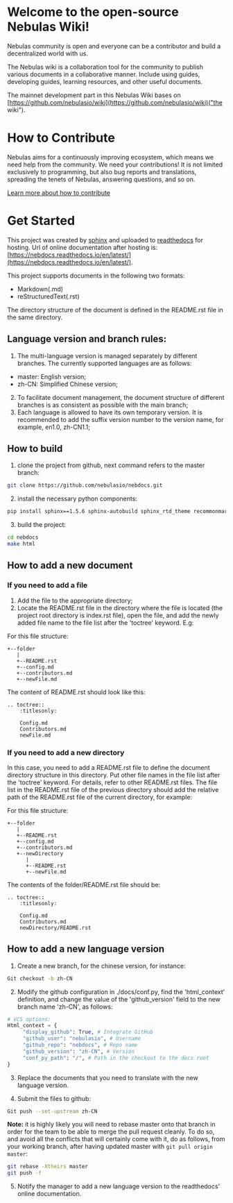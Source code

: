 # Welcome to the open-source Nebulas Wiki!

Nebulas community is open and everyone can be a contributor and build a decentralized world with us.

The Nebulas wiki is a collaboration tool for the community to publish various documents in a collaborative manner. Include using guides, developing guides, learning resources, and other useful documents. 

The mainnet development part in this Nebulas Wiki bases on [https://github.com/nebulasio/wiki](https://github.com/nebulasio/wiki)("the wiki"). 


# How to Contribute

Nebulas aims for a continuously improving ecosystem, which means we need help from the community. We need your contributions! It is not limited exclusively to programming, but also bug reports and translations, spreading the tenets of Nebulas, answering questions, and so on.

[Learn more about how to contribute](https://wiki.nebulas.io/en/latest/how-to-contribute.html)

# Get Started

This project was created by [sphinx](http://www.sphinx-doc.org/en/master/) and uploaded to [readthedocs](https://readthedocs.org/) for hosting. Url of online documentation after hosting is: [https://nebdocs.readthedocs.io/en/latest/](https://nebdocs.readthedocs.io/en/latest/).

This project supports documents in the following two formats:

- Markdown(.md)
- reStructuredText(.rst)

The directory structure of the document is defined in the README.rst file in the same directory.

## Language version and branch rules:
1. The multi-language version is managed separately by different branches. The currently supported languages are as follows:
- master: English version;
- zh-CN: Simplified Chinese version;
2. To facilitate document management, the document structure of different branches is as consistent as possible with the main branch;
3. Each language is allowed to have its own temporary version. It is recommended to add the suffix version number to the version name, for example, en1.0, zh-CN1.1;

## How to build
1. clone the project from github, next command refers to the master branch:

```bash
git clone https://github.com/nebulasio/nebdocs.git
```

2. install the necessary python components:

```bash
pip install sphinx==1.5.6 sphinx-autobuild sphinx_rtd_theme recommonmark
```
3. build the project:

```bash
cd nebdocs
make html
```

## How to add a new document
### If you need to add a file
1. Add the file to the appropriate directory;
2. Locate the README.rst file in the directory where the file is located (the project root directory is index.rst file), open the file, and add the newly added file name to the file list after the 'toctree' keyword. E.g:

For this file structure:
```
+--folder
   |
   +--README.rst
   +--config.md
   +--contributors.md
   +--newFile.md
```

The content of README.rst should look like this:
```
.. toctree::
    :titlesonly:

    Config.md
    Contributors.md
    newFile.md
```

### If you need to add a new directory
In this case, you need to add a README.rst file to define the document directory structure in this directory. Put other file names in the file list after the 'toctree' keyword. For details, refer to other README.rst files. The file list in the README.rst file of the previous directory should add the relative path of the README.rst file of the current directory, for example:

For this file structure:
```
+--folder
   |
   +--README.rst
   +--config.md
   +--contributors.md
   +--newDirectory
      |
      +--README.rst
      +--newFile.md
```
The contents of the folder/README.rst file should be:
```
.. toctree::
    :titlesonly:

    Config.md
    Contributors.md
    newDirectory/README.rst
```

## How to add a new language version

1. Create a new branch, for the chinese version, for instance:
```bash
Git checkout -b zh-CN
```
2. Modify the github configuration in ./docs/conf.py, find the 'html_context' definition, and change the value of the 'github_version' field to the new branch name 'zh-CN', as follows:

```python
# VCS options:
Html_context = {
     "display_github": True, # Integrate GitHub
     "github_user": "nebulasio", # Username
     "github_repo": "nebdocs", # Repo name
     "github_version": "zh-CN", # Version
     "conf_py_path": "/", # Path in the checkout to the docs root
}
```

3. Replace the documents that you need to translate with the new language version.

4. Submit the files to github:

```bash
Git push --set-upstream zh-CN
```

**Note:** it is highly likely you will need to rebase master onto that branch in order for the team to be able to merge the pull request cleanly. To do so, and avoid all the conflicts that will certainly come with it, do as follows, from your working branch, after having updated master with ```git pull origin master```:
```bash
git rebase -Xtheirs master
git push -f
```

5. Notify the manager to add a new language version to the readthedocs' online documentation.
